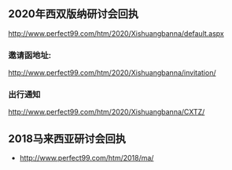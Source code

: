## 2020年西双版纳研讨会回执
http://www.perfect99.com/htm/2020/Xishuangbanna/default.aspx


### 邀请函地址:
http://www.perfect99.com/htm/2020/Xishuangbanna/invitation/

### 出行通知
http://www.perfect99.com/htm/2020/Xishuangbanna/CXTZ/




## 2018马来西亚研讨会回执
- http://www.perfect99.com/htm/2018/ma/ 
